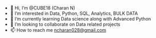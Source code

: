 - 👋 Hi, I’m @CUBE18 (Charan N)
- 👀 I’m interested in Data, Python, SQL, Analytics, BULK DATA 
- 🌱 I’m currently learning Data science along with Advanced Python
- 💞️ I’m looking to collaborate on Data related projects
- 📫 How to reach me ncharan028@gmail.com
